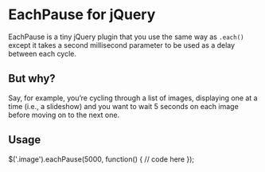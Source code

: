 EachPause for jQuery
=====================

EachPause is a tiny jQuery plugin that you use the same way as `.each()`
except it takes a second millisecond parameter to be used as a delay between
each cycle.

But why?
---------

Say, for example, you’re cycling through a list of images, displaying one at a
time (i.e., a slideshow) and you want to wait 5 seconds on each image before
moving on to the next one.

Usage
----------

$('.image').eachPause(5000, function() {
  // code here
});


